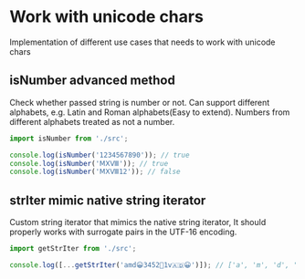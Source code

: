 # Work with unicode chars

Implementation of different use cases that needs to work with unicode chars

## isNumber advanced method

Check whether passed string is number or not.
Can support different alphabets, e.g. Latin and Roman alphabets(Easy to extend).
Numbers from different alphabets treated as not a number.

```js
import isNumber from './src';

console.log(isNumber('1234567890')); // true
console.log(isNumber('ⅯⅩⅧ')); // true
console.log(isNumber('ⅯⅩⅧ12')); // false
```

## strIter mimic native string iterator

Custom string iterator that mimics the native string iterator,
It should properly works with surrogate pairs in the UTF-16 encoding.

```js
import getStrIter from './src';

console.log([...getStrIter('amd😀3452🧓1v🇦🇩😀')]); // ['a', 'm', 'd', '😀', '3', '4', '5','2', '🧓', '1', 'v', '🇦', '🇩', '😀']
```
